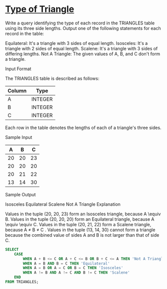 # **[Type of Triangle](https://www.hackerrank.com/challenges/what-type-of-triangle/problem)**

Write a query identifying the type of each record in the TRIANGLES table using its three side lengths. Output one of the following statements for each record in the table:

Equilateral: It's a triangle with 3 sides of equal length.
Isosceles: It's a triangle with 2 sides of equal length.
Scalene: It's a triangle with 3 sides of differing lengths.
Not A Triangle: The given values of A, B, and C don't form a triangle.

Input Format

The TRIANGLES table is described as follows:

|  Column | Type |
|-------|-----|
| A  | INTEGER |
| B| INTEGER |
| C | INTEGER |

Each row in the table denotes the lengths of each of a triangle's three sides.

Sample Input

|  A | B | C |
|----|-----|----|
| 20  | 20 | 23 |
| 20| 20 | 20 |
| 20 | 21 | 22 |
| 13 | 14 | 30 |

Sample Output

Isosceles
Equilateral
Scalene
Not A Triangle
Explanation

Values in the tuple (20, 20, 23) form an Isosceles triangle, because A \equiv B.
Values in the tuple (20, 20, 20) form an Equilateral triangle, because A \equiv \equiv C. Values in the tuple (20, 21, 22) form a Scalene triangle, because A ≠ B ≠ C .
Values in the tuple (13, 14, 30) cannot form a triangle because the combined value of sides A and B is not larger than that of side C.

```sql
SELECT 
    CASE
        WHEN A + B <= C OR A + C <= B OR B + C <= A THEN 'Not A Triangle'
        WHEN A = B AND B = C THEN 'Equilateral'
        WHEN A = B OR A = C OR B = C THEN 'Isosceles'
        WHEN A != B AND A != C AND B != C THEN 'Scalene'
    END
FROM TRIANGLES;
```
